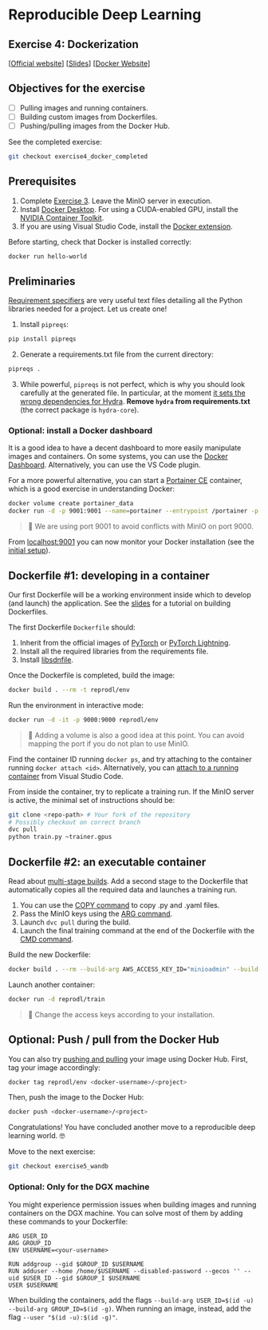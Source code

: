 # Reproducible Deep Learning
## Exercise 4: Dockerization
[[Official website](https://www.sscardapane.it/teaching/reproducibledl/)] [[Slides](https://docs.google.com/presentation/d/1r7SbbajL-UnYHOeY9fQ9YtoJdu9Q70U5M_11E68K1Rg/edit?usp=sharing)] [[Docker Website](http://dvc.org/)]

## Objectives for the exercise

- [ ] Pulling images and running containers.
- [ ] Building custom images from Dockerfiles.
- [ ] Pushing/pulling images from the Docker Hub.

See the completed exercise:

```bash
git checkout exercise4_docker_completed
```

## Prerequisites

1. Complete [Exercise 3](https://github.com/sscardapane/reprodl2021/tree/exercise3_dvc). Leave the MinIO server in execution.
2. Install [Docker Desktop](https://docs.docker.com/get-docker/). For using a CUDA-enabled GPU, install the [NVIDIA Container Toolkit](https://github.com/NVIDIA/nvidia-docker).
3. If you are using Visual Studio Code, install the [Docker extension](https://code.visualstudio.com/docs/containers/overview).

Before starting, check that Docker is installed correctly:

```bash
docker run hello-world
```

## Preliminaries

[Requirement specifiers](https://pip.pypa.io/en/stable/cli/pip_install/#requirement-specifiers) are very useful text files detailing all the Python libraries needed for a project. Let us create one!

1. Install `pipreqs`:

```bash
pip install pipreqs
```

2. Generate a requirements.txt file from the current directory:

```bash
pipreqs .
```
3. While powerful, `pipreqs` is not perfect, which is why you should look carefully at the generated file. In particular, at the moment [it sets the wrong dependencies for Hydra](https://github.com/bndr/pipreqs/issues/244). __Remove `hydra` from requirements.txt__ (the correct package is `hydra-core`).

### Optional: install a Docker dashboard

It is a good idea to have a decent dashboard to more easily manipulate images and containers. On some systems, you can use the [Docker Dashboard](https://docs.docker.com/desktop/dashboard/). Alternatively, you can use the VS Code plugin.

For a more powerful alternative, you can start a [Portainer CE](https://documentation.portainer.io/quickstart/) container, which is a good exercise in understanding Docker:

```bash
docker volume create portainer_data
docker run -d -p 9001:9001 --name=portainer --entrypoint /portainer -p :9001 -v /var/run/docker.sock:/var/run/docker.sock -v portainer_data:/data portainer/portainer-ce
```

> :speech_balloon: We are using port 9001 to avoid conflicts with MinIO on port 9000.

From [localhost:9001](http://localhost:9001) you can now monitor your Docker installation (see the [initial setup](https://documentation.portainer.io/v2.0/deploy/initial/)).

## Dockerfile \#1: developing in a container

Our first Dockerfile will be a working environment inside which to develop (and launch) the application. See the [slides](https://docs.google.com/presentation/d/1r7SbbajL-UnYHOeY9fQ9YtoJdu9Q70U5M_11E68K1Rg/edit?usp=sharing) for a tutorial on building Dockerfiles.

The first Dockerfile `Dockerfile` should:

1. Inherit from the official images of [PyTorch](https://hub.docker.com/r/pytorch/pytorch) or [PyTorch Lightning](https://hub.docker.com/r/pytorchlightning/pytorch_lightning).
2. Install all the required libraries from the requirements file.
3. Install [libsdnfile](https://packages.debian.org/sid/libsndfile1).

Once the Dockerfile is completed, build the image:

```bash
docker build . --rm -t reprodl/env
```

Run the environment in interactive mode:

```bash
docker run -d -it -p 9000:9000 reprodl/env
```
> :speech_balloon: Adding a volume is also a good idea at this point. You can avoid mapping the port if you do not plan to use MinIO.

Find the container ID running `docker ps`, and try attaching to the container running `docker attach <id>`. Alternatively, you can [attach to a running container](https://code.visualstudio.com/docs/remote/attach-container) from Visual Studio Code.

From inside the container, try to replicate a training run. If the MinIO server is active, the minimal set of instructions should be:

```bash
git clone <repo-path> # Your fork of the repository
# Possibly checkout on correct branch
dvc pull
python train.py ~trainer.gpus
```

## Dockerfile \#2: an executable container

Read about [multi-stage builds](https://docs.docker.com/develop/develop-images/multistage-build/). Add a second stage to the Dockerfile that automatically copies all the required data and launches a training run.

1. You can use the [COPY command](https://docs.docker.com/engine/reference/builder/#copy) to copy .py and .yaml files.
2. Pass the MinIO keys using the [ARG command](https://docs.docker.com/engine/reference/builder/#arg).
3. Launch `dvc pull` during the build.
4. Launch the final training command at the end of the Dockerfile with the [CMD command](https://docs.docker.com/engine/reference/builder/#cmd).

Build the new Dockerfile:

```bash
docker build . --rm --build-arg AWS_ACCESS_KEY_ID="minioadmin" --build-arg AWS_SECRET_ACCESS_KEY="minioadmin" -t reprodl/train
```

Launch another container:

```bash
docker run -d reprodl/train
```

> :speech_balloon: Change the access keys according to your installation.

## Optional: Push / pull from the Docker Hub

You can also try [pushing and pulling](https://docs.docker.com/docker-hub/) your image using Docker Hub. First, tag your image accordingly:

```bash
docker tag reprodl/env <docker-username>/<project>
```

Then, push the image to the Docker Hub:

```bash
docker push <docker-username>/<project>
```

Congratulations! You have concluded another move to a reproducible deep learning world. :nerd_face:

Move to the next exercise:

```bash
git checkout exercise5_wandb
```

### Optional: Only for the DGX machine

You might experience permission issues when building images and running containers on the DGX machine. You can solve most of them by adding these commands to your Dockerfile:

```docker
ARG USER_ID
ARG GROUP_ID
ENV USERNAME=<your-username>

RUN addgroup --gid $GROUP_ID $USERNAME
RUN adduser --home /home/$USERNAME --disabled-password --gecos '' --uid $USER_ID --gid $GROUP_I $USERNAME
USER $USERNAME
```

When building the containers, add the flags `--build-arg USER_ID=$(id -u) --build-arg GROUP_ID=$(id -g)`. When running an image, instead, add the flag `--user "$(id -u):$(id -g)"`.
